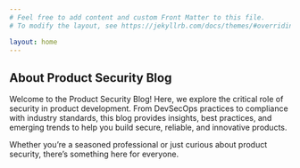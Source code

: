 ```yaml
---
# Feel free to add content and custom Front Matter to this file.
# To modify the layout, see https://jekyllrb.com/docs/themes/#overriding-theme-defaults

layout: home
---
```

<section>
  <h1>About Product Security Blog</h1>
  <p>Welcome to the Product Security Blog! Here, we explore the critical role of security in product development. From DevSecOps practices to compliance with industry standards, this blog provides insights, best practices, and emerging trends to help you build secure, reliable, and innovative products.</p>
  <p>Whether you’re a seasoned professional or just curious about product security, there’s something here for everyone.</p>
</section>

